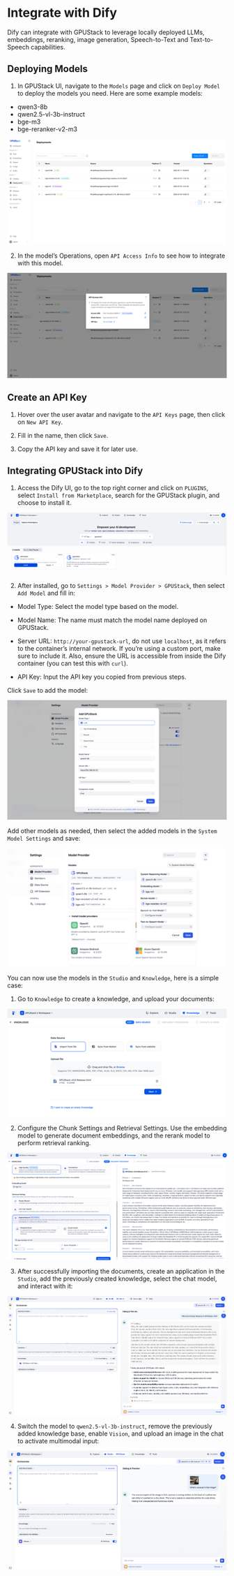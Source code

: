 # Integrate with Dify

Dify can integrate with GPUStack to leverage locally deployed LLMs, embeddings, reranking, image generation, Speech-to-Text and Text-to-Speech capabilities.

## Deploying Models

1. In GPUStack UI, navigate to the `Models` page and click on `Deploy Model` to deploy the models you need. Here are some example models:

- qwen3-8b
- qwen2.5-vl-3b-instruct
- bge-m3
- bge-reranker-v2-m3

![gpustack-models](../assets/integrations/integration-gpustack-models.png)

2. In the model’s Operations, open `API Access Info` to see how to integrate with this model.

![gpustack-api-access-info](../assets/integrations/integration-gpustack-api-access-info.png)

## Create an API Key

1. Hover over the user avatar and navigate to the `API Keys` page, then click on `New API Key`.

2. Fill in the name, then click `Save`.

3. Copy the API key and save it for later use.

## Integrating GPUStack into Dify

1. Access the Dify UI, go to the top right corner and click on `PLUGINS`, select `Install from Marketplace`, search for the GPUStack plugin, and choose to install it.

![dify-install-gpustack-plugin](../assets/integrations/integration-dify-install-gpustack-plugin.png)

2. After installed, go to `Settings > Model Provider > GPUStack`, then select `Add Model` and fill in:

- Model Type: Select the model type based on the model.

- Model Name: The name must match the model name deployed on GPUStack.

- Server URL: `http://your-gpustack-url`, do not use `localhost`, as it refers to the container’s internal network. If you’re using a custom port, make sure to include it. Also, ensure the URL is accessible from inside the Dify container (you can test this with `curl`).

- API Key: Input the API key you copied from previous steps.

Click `Save` to add the model:

![dify-add-model](../assets/integrations/integration-dify-add-model.png)

Add other models as needed, then select the added models in the `System Model Settings` and save:

![dify-system-model-settings](../assets/integrations/integration-dify-system-model-settings.png)

You can now use the models in the `Studio` and `Knowledge`, here is a simple case:

1. Go to `Knowledge` to create a knowledge, and upload your documents:

![dify-create-knowledge](../assets/integrations/integration-dify-create-knowledge.png)

2. Configure the Chunk Settings and Retrieval Settings. Use the embedding model to generate document embeddings, and the rerank model to perform retrieval ranking.

![dify-set-embedding-and-rerank-model](../assets/integrations/integration-dify-set-embedding-and-rerank-model.png)

3. After successfully importing the documents, create an application in the `Studio`, add the previously created knowledge, select the chat model, and interact with it:

![dify-chat-with-model](../assets/integrations/integration-dify-chat-with-model.png)

4. Switch the model to `qwen2.5-vl-3b-instruct`, remove the previously added knowledge base, enable `Vision`, and upload an image in the chat to activate multimodal input:

![dify-chat-with-vlm](../assets/integrations/integration-dify-chat-with-vlm.png)
